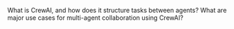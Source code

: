 What is CrewAI, and how does it structure tasks between agents?
What are major use cases for multi-agent collaboration using CrewAI?
